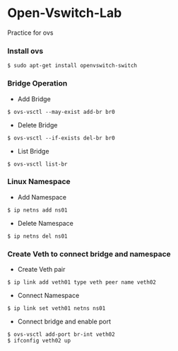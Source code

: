 # Open-Vswitch-Lab
Practice for ovs

### Install ovs
```
$ sudo apt-get install openvswitch-switch
```

### Bridge Operation

* Add Bridge
```
$ ovs-vsctl --may-exist add-br br0
```
* Delete Bridge
```
$ ovs-vsctl --if-exists del-br br0
```
* List Bridge
```
$ ovs-vsctl list-br
```

### Linux Namespace

* Add Namespace
```
$ ip netns add ns01
```
* Delete Namespace
```
$ ip netns del ns01
```
### Create Veth to connect bridge and namespace

* Create Veth pair
```
$ ip link add veth01 type veth peer name veth02
```
* Connect Namespace
```
$ ip link set veth01 netns ns01
```
* Connect bridge and enable port
```
$ ovs-vsctl add-port br-int veth02
$ ifconfig veth02 up
```
